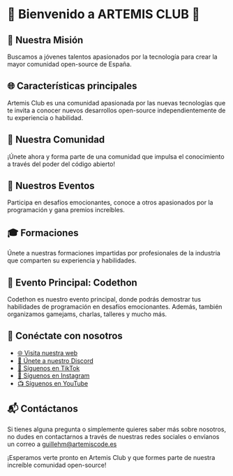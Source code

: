 # 🌟 Bienvenido a ARTEMIS CLUB 🌟

## 🎯 Nuestra Misión
Buscamos a jóvenes talentos apasionados por la tecnología para crear la mayor comunidad open-source de España.

## 🌐 Características principales
Artemis Club es una comunidad apasionada por las nuevas tecnologías que te invita a conocer nuevos desarrollos open-source independientemente de tu experiencia o habilidad.

## 🏡 Nuestra Comunidad
¡Únete ahora y forma parte de una comunidad que impulsa el conocimiento a través del poder del código abierto!

## 🎉 Nuestros Eventos
Participa en desafíos emocionantes, conoce a otros apasionados por la programación y gana premios increíbles.

## 🎓 Formaciones
Únete a nuestras formaciones impartidas por profesionales de la industria que comparten su experiencia y habilidades.

## 🚀 Evento Principal: Codethon
Codethon es nuestro evento principal, donde podrás demostrar tus habilidades de programación en desafíos emocionantes. Además, también organizamos gamejams, charlas, talleres y mucho más.

## 🔗 Conéctate con nosotros
- [🌐 Visita nuestra web](https://artemisclub.es)
- [💬 Únete a nuestro Discord](https://discord.gg/qxsZPwzqCH)
- [🎵 Síguenos en TikTok](https://www.tiktok.com/@artemisclub.exe?is_from_webapp=1&sender_device=pc)
- [📸 Síguenos en Instagram](https://www.instagram.com/artemisclub.exe/)
- [📺 Síguenos en YouTube](https://www.youtube.com/channel/UCutmJg5PCrki-QvgjpbK4GA)

## 📬 Contáctanos
Si tienes alguna pregunta o simplemente quieres saber más sobre nosotros, no dudes en contactarnos a través de nuestras redes sociales o envíanos un correo a guillehm@artemiscode.es

¡Esperamos verte pronto en Artemis Club y que formes parte de nuestra increíble comunidad open-source!
